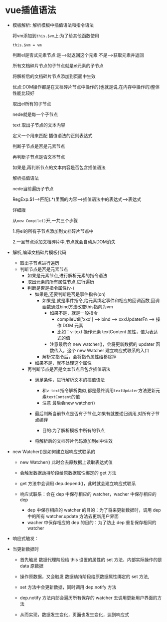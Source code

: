 # vue插值语法



- 模板解析: 解析模板中插值语法和指令语法

  将vm添加到`this.$vm`上:为了给其他函数使用

  `this.$vm = vm`

  判断el是否式元素节点:是-->就返回这个元素 不是-->获取元素并返回

  所有文档碎片节点的子节点就是el元素的子节点

  将解析后的文档碎片节点添加到页面中生效

  优点:DOM操作都是在文档碎片节点中操作的(也就是说,在内存中操作的)整体性能比较好

  取出el所有的子节点

  nede就是每一个子节点

  text 取出子节点的文本内容

  定义一个用来匹配 插值语法的正则表达式

  判断子节点是否是元素节点

   再判断子节点是否文本节点

  如果是,再判断节点的文本内容是否包含插值语法

  解析插值语法

  nede当前遍历子节点

  RegExp.$1-->匹配(.*)里面的内容-->插值语法中的表达式-->表达式

  

  

  

  

  详细版

  从`new Compile()`开,一共三个步骤

  1.将el的所有子节点添加到文档碎片节点中

  2.一旦节点添加文档碎片中,节点就会自动从DOM消失

- 解析,编译文档碎片模板代码

  - 取出子节点进行遍历
  - 判断节点是否是元素节点
    - 如果是元素节点,进行解析元素的指令语法
    - 取出元素的所有属性节点,进行遍历
    - 判断是否是指令属性(v-)
      - 如果是,还要判断是否是事件指令(on)
        - 如果是,就是事件指令,给元素绑定事件和相应的回调函数,回调函数通过bind方法改变this指向为vm
          - 如果不是，就是一般指令
            - compileUtil['xxx'] --> bind --> xxxUpdaterFn --> 操作 DOM 元素
            - 比如：v-text 操作元素 textContent 属性，值为表达式的值
          - 注意最后会 new watcher()，会将更新数据的 updater 函数传入，这个 new Watcher 建立响应式联系的入口
        - 解析完指令后，会将指令属性给移除掉
      - 如果不是，就不处理这个属性
    - 再判断节点是否是文本节点且包含插值语法
      - 满足条件，进行解析文本的插值语法
        - 和`v-text`指令解析类似,都是最终调用`textUpdater`方法更新元素`textContent`的值
        - 注意 最后会new watcher()
        
      - 最后判断当前节点是否有子节点,如果有就要递归调用,对所有子节点编译
        
        - 目的:为了解析模板中所有的节点
        
      - 将解析后的文档碎片代码添加到el中生效
      
        

- new Watcher()是如何建立起响应式联系的

  - new Watcher() 此时会去原数据上读取表达式值

  - 会触发数据劫持阶段给原数据属性绑定的 get 方法

  - get 方法中会调用 dep.depend()，此时就会建立响应式联系

  - 响应式联系：会在 dep 中保存相应的 watcher，wacher 中保存相应的 dep
    - dep 中保存相应的 watcher 的目的：为了将来更新数据时，调用 dep 中的所有 watcher.update 方法去更新用户界面
    - wacher 中保存相应的 dep 的目的：为了防止 dep 重复保存相同的 watcher







- 响应式触发：

- 当更新数据时

  - 首先触发 数据代理阶段给 this 设置的属性的 set 方法，内部实际操作的是 data 原数据

  - 操作原数据，又会触发 数据劫持阶段给原数据属性绑定的 set 方法,

  - set 方法中会更新数据，同时调用 dep.notify 方法

  - dep.notify 方法内部会遍历所有保存的 watcher 去调用更新用户界面的方法

  - 从而实现，数据发生变化，页面也发生变化，达到响应式

